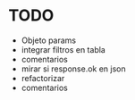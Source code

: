 # TODO

- Objeto params
- integrar filtros en tabla
- comentarios
- mirar si response.ok en json
- refactorizar
- comentarios
